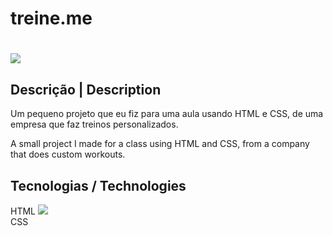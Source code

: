 <h1>treine.me<h1>
<img src="https://github.com/gustavosd7/treine.me/assets/127472686/fc764c43-df41-4ade-b1ff-027f7270ebeb">

<h2>Descrição | Description</h2>

Um pequeno projeto que eu fiz para uma aula usando HTML e CSS, de uma empresa que faz treinos personalizados.

A small project I made for a class using HTML and CSS, from a company that does custom workouts.

<h2>Tecnologias / Technologies</h2>
HTML <img src="https://www.google.com/url?sa=i&url=https%3A%2F%2Fpt.m.wikipedia.org%2Fwiki%2FFicheiro%3AHTML5_logo_and_wordmark.svg&psig=AOvVaw0esEp6tyJMjWuF0H1lA513&ust=1691375312991000&source=images&cd=vfe&opi=89978449&ved=0CA4QjRxqFwoTCODl3Jf-xoADFQAAAAAdAAAAABAD"> <br>
CSS
